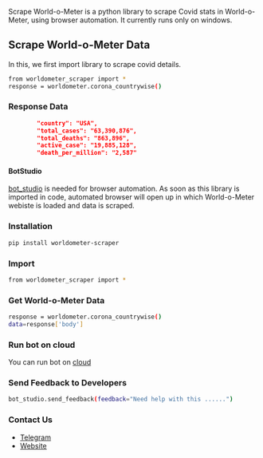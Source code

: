 Scrape World-o-Meter is a python library to scrape Covid stats in World-o-Meter, using browser automation. 
It currently runs only on windows.

## Scrape World-o-Meter Data
In this, we first import library to scrape covid details.
```sh
from worldometer_scraper import *
response = worldometer.corona_countrywise()
```
### Response Data
```json
        "country": "USA",
        "total_cases": "63,390,876",
        "total_deaths": "863,896",
        "active_case": "19,885,128",
        "death_per_million": "2,587"
```


#### BotStudio
[bot_studio](https://pypi.org/project/bot_studio/) is needed for browser automation. As soon as this library is imported in code, automated browser will open up in which World-o-Meter webiste is loaded and data is scraped.


### Installation

```sh
pip install worldometer-scraper
```


### Import
```sh
from worldometer_scraper import *
```

### Get World-o-Meter Data
```sh
response = worldometer.corona_countrywise()
data=response['body']
```

### Run bot on cloud
You can run bot on [cloud](https://datakund.com/products/worldometer-corona-countrywise)

### Send Feedback to Developers
```sh
bot_studio.send_feedback(feedback="Need help with this ......")
```

### Contact Us
* [Telegram](https://t.me/datakund)
* [Website](https://datakund.com)

